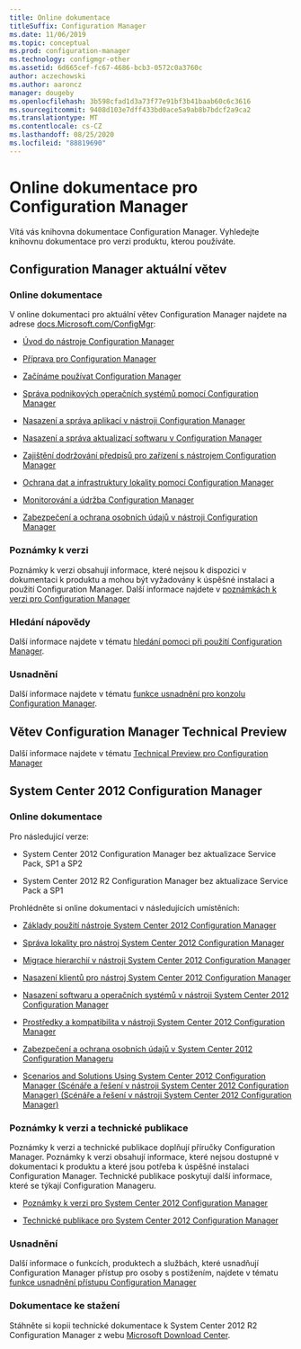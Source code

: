 ```yaml
---
title: Online dokumentace
titleSuffix: Configuration Manager
ms.date: 11/06/2019
ms.topic: conceptual
ms.prod: configuration-manager
ms.technology: configmgr-other
ms.assetid: 6d665cef-fc67-4686-bcb3-0572c0a3760c
author: aczechowski
ms.author: aaroncz
manager: dougeby
ms.openlocfilehash: 3b598cfad1d3a73f77e91bf3b41baab60c6c3616
ms.sourcegitcommit: 9408d103e7dff433bd0ace5a9ab8b7bdcf2a9ca2
ms.translationtype: MT
ms.contentlocale: cs-CZ
ms.lasthandoff: 08/25/2020
ms.locfileid: "88819690"
---
```

# <a name="online-documentation-for-configuration-manager"></a>Online dokumentace pro Configuration Manager

<!-- this article is a placeholder for the historical CHM file, or F1 help, as all the versions used the same FWLINK to get to help. Due to that, this file is used to help redirect the reader to the product they want help with -->

Vítá vás knihovna dokumentace Configuration Manager. Vyhledejte knihovnu dokumentace pro verzi produktu, kterou používáte.

## <a name="configuration-manager-current-branch"></a>Configuration Manager aktuální větev

### <a name="online-documentation"></a>Online dokumentace

V online dokumentaci pro aktuální větev Configuration Manager najdete na adrese [docs.Microsoft.com/ConfigMgr](/configmgr):  

- [Úvod do nástroje Configuration Manager](../understand/introduction.md)  

- [Příprava pro Configuration Manager](../plan-design/get-ready.md)  

- [Začínáme používat Configuration Manager](../servers/deploy/start-using.md)  

- [Správa podnikových operačních systémů pomocí Configuration Manager](../../osd/understand/introduction-to-operating-system-deployment.md)  

- [Nasazení a správa aplikací v nástroji Configuration Manager](../../apps/deploy-use/deploy-applications.md)  

- [Nasazení a správa aktualizací softwaru v Configuration Manager](../../sum/understand/software-updates-introduction.md)  

- [Zajištění dodržování předpisů pro zařízení s nástrojem Configuration Manager](../../compliance/understand/ensure-device-compliance.md)  

- [Ochrana dat a infrastruktury lokality pomocí Configuration Manager](../../protect/understand/protect-data-and-site-infrastructure.md)  

- [Monitorování a údržba Configuration Manager](../servers/manage/maintenance-tasks.md)  

- [Zabezpečení a ochrana osobních údajů v nástroji Configuration Manager](../plan-design/security/security-and-privacy.md)  

### <a name="release-notes"></a>Poznámky k verzi

Poznámky k verzi obsahují informace, které nejsou k dispozici v dokumentaci k produktu a mohou být vyžadovány k úspěšné instalaci a použití Configuration Manager. Další informace najdete v [poznámkách k verzi pro Configuration Manager](../servers/deploy/install/release-notes.md)  

### <a name="find-help"></a>Hledání nápovědy

Další informace najdete v tématu [hledání pomoci při použití Configuration Manager](../understand/find-help.md).

### <a name="accessibility"></a>Usnadnění

Další informace najdete v tématu [funkce usnadnění pro konzolu Configuration Manager](../understand/accessibility-features.md).

## <a name="configuration-manager-technical-preview-branch"></a>Větev Configuration Manager Technical Preview

Další informace najdete v tématu [Technical Preview pro Configuration Manager](../get-started/technical-preview.md)  

## <a name="system-center-2012-configuration-manager"></a>System Center 2012 Configuration Manager

### <a name="online-documentation"></a>Online dokumentace

Pro následující verze:

- System Center 2012 Configuration Manager bez aktualizace Service Pack, SP1 a SP2  

- System Center 2012 R2 Configuration Manager bez aktualizace Service Pack a SP1  

Prohlédněte si online dokumentaci v následujících umístěních:  

- [Základy použití nástroje System Center 2012 Configuration Manager](/previous-versions/system-center/system-center-2012-R2/gg682144\(v=technet.10\))  

- [Správa lokality pro nástroj System Center 2012 Configuration Manager](/previous-versions/system-center/system-center-2012-R2/gg681983\(v=technet.10\))  

- [Migrace hierarchií v nástroji System Center 2012 Configuration Manager](/previous-versions/system-center/system-center-2012-R2/gg682006\(v=technet.10\))  

- [Nasazení klientů pro nástroj System Center 2012 Configuration Manager](/previous-versions/system-center/system-center-2012-R2/gg699391\(v=technet.10\))  

- [Nasazení softwaru a operačních systémů v nástroji System Center 2012 Configuration Manager](/previous-versions/system-center/system-center-2012-R2/gg699393\(v=technet.10\))  

- [Prostředky a kompatibilita v nástroji System Center 2012 Configuration Manager](/previous-versions/system-center/system-center-2012-R2/gg682029\(v=technet.10\))  

- [Zabezpečení a ochrana osobních údajů v System Center 2012 Configuration Manageru](/previous-versions/system-center/system-center-2012-R2/gg682033\(v=technet.10\))  

- [Scenarios and Solutions Using System Center 2012 Configuration Manager (Scénáře a řešení v nástroji System Center 2012 Configuration Manager) (Scénáře a řešení v nástroji System Center 2012 Configuration Manager)](/previous-versions/system-center/system-center-2012-R2/jj884163\(v=technet.10\))  

### <a name="release-notes-and-technical-publications"></a>Poznámky k verzi a technické publikace

Poznámky k verzi a technické publikace doplňují příručky Configuration Manager. Poznámky k verzi obsahují informace, které nejsou dostupné v dokumentaci k produktu a které jsou potřeba k úspěšné instalaci Configuration Manager. Technické publikace poskytují další informace, které se týkají Configuration Manageru.  

- [Poznámky k verzi pro System Center 2012 Configuration Manager](/previous-versions/system-center/system-center-2012-R2/jj870706\(v=technet.10\))  

- [Technické publikace pro System Center 2012 Configuration Manager](/previous-versions/system-center/system-center-2012-R2/hh531521\(v=technet.10\))  

### <a name="accessibility"></a>Usnadnění

Další informace o funkcích, produktech a službách, které usnadňují Configuration Manager přístup pro osoby s postižením, najdete v tématu [funkce usnadnění přístupu Configuration Manager](/previous-versions/system-center/system-center-2012-R2/jj553406\(v=technet.10\))

### <a name="downloadable-documentation"></a>Dokumentace ke stažení

Stáhněte si kopii technické dokumentace k System Center 2012 R2 Configuration Manager z webu [Microsoft Download Center](https://www.microsoft.com/download/details.aspx?id=29256).